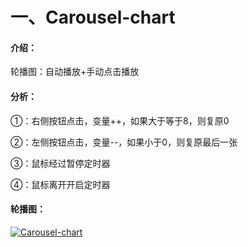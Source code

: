 # 一、Carousel-chart

#### 介绍：
轮播图：自动播放+手动点击播放
#### 分析：
①：右侧按钮点击，变量++，如果大于等于8，则复原0

②：左侧按钮点击，变量--，如果小于0，则复原最后一张

③：鼠标经过暂停定时器

④：鼠标离开开启定时器


#### 轮播图：
[![Carousel-chart](https://img.17carat.cn/2024/04/github/Carousel-chart.png "Carousel-chart")](https://img.17carat.cn/2024/04/github/Carousel-chart.png "Carousel-chart")

